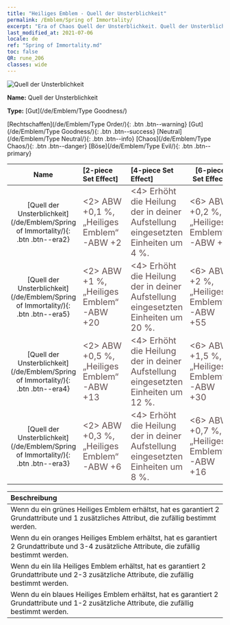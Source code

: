 ```yaml
---
title: "Heiliges Emblem - Quell der Unsterblichkeit"
permalink: /Emblem/Spring of Immortality/
excerpt: "Era of Chaos Quell der Unsterblichkeit. Quell der Unsterblichkeit. Era of Chaos Heiliges Emblem Quell der Unsterblichkeit. Era of Chaos Gut Quell der Unsterblichkeit"
last_modified_at: 2021-07-06
locale: de
ref: "Spring of Immortality.md"
toc: false
QR: rune_206
classes: wide
---
```


  ![Quell der Unsterblichkeit](/images/r/rune_icon_206.png)

 **Name:** Quell der Unsterblichkeit

 **Type:** [Gut](/de/Emblem/Type Goodness/)

  [Rechtschaffen](/de/Emblem/Type Order/){: .btn .btn--warning}   [Gut](/de/Emblem/Type Goodness/){: .btn .btn--success}   [Neutral](/de/Emblem/Type Neutral/){: .btn .btn--info}   [Chaos](/de/Emblem/Type Chaos/){: .btn .btn--danger}   [Böse](/de/Emblem/Type Evil/){: .btn .btn--primary} 

  |  Name    | [2-piece Set Effect] | [4-piece Set Effect] | [6-piece Set Effect]  | 
  |:-----------------------:|:-------------------|:-----------------|----------------| 
  | [Quell der Unsterblichkeit](/de/Emblem/Spring of Immortality/){: .btn .btn--era2} | <span style="color: #645252;font-size:20px">&lt;2&gt; ABW +0,1 %, „Heiliges Emblem“-ABW +2</span> | <span style="color: #645252;font-size:20px">&lt;4&gt; Erhöht die Heilung der in deiner Aufstellung eingesetzten Einheiten um 4 %.</span> | <span style="color: #645252;font-size:20px">&lt;6&gt; ABW +0,2 %, „Heiliges Emblem“-ABW +6</span> | 
  | [Quell der Unsterblichkeit](/de/Emblem/Spring of Immortality/){: .btn .btn--era5} | <span style="color: #645252;font-size:20px">&lt;2&gt; ABW +1 %, „Heiliges Emblem“-ABW +20</span> | <span style="color: #645252;font-size:20px">&lt;4&gt; Erhöht die Heilung der in deiner Aufstellung eingesetzten Einheiten um 20 %.</span> | <span style="color: #645252;font-size:20px">&lt;6&gt; ABW +2 %, „Heiliges Emblem“-ABW +55</span> | 
  | [Quell der Unsterblichkeit](/de/Emblem/Spring of Immortality/){: .btn .btn--era4} | <span style="color: #645252;font-size:20px">&lt;2&gt; ABW +0,5 %, „Heiliges Emblem“-ABW +13</span> | <span style="color: #645252;font-size:20px">&lt;4&gt; Erhöht die Heilung der in deiner Aufstellung eingesetzten Einheiten um 12 %.</span> | <span style="color: #645252;font-size:20px">&lt;6&gt; ABW +1,5 %, „Heiliges Emblem“-ABW +30</span> | 
  | [Quell der Unsterblichkeit](/de/Emblem/Spring of Immortality/){: .btn .btn--era3} | <span style="color: #645252;font-size:20px">&lt;2&gt; ABW +0,3 %, „Heiliges Emblem“-ABW +6</span> | <span style="color: #645252;font-size:20px">&lt;4&gt; Erhöht die Heilung der in deiner Aufstellung eingesetzten Einheiten um 8 %.</span> | <span style="color: #645252;font-size:20px">&lt;6&gt; ABW +0,7 %, „Heiliges Emblem“-ABW +16</span> | 

  |         Beschreibung            | 
  |:-------------------------------|
  | Wenn du ein grünes Heiliges Emblem erhältst, hat es garantiert 2 Grundattribute und 1 zusätzliches Attribut, die zufällig bestimmt werden. |
  | Wenn du ein oranges Heiliges Emblem erhältst, hat es garantiert 2 Grundattribute und 3-4 zusätzliche Attribute, die zufällig bestimmt werden. |
  | Wenn du ein lila Heiliges Emblem erhältst, hat es garantiert 2 Grundattribute und 2-3 zusätzliche Attribute, die zufällig bestimmt werden. |
  | Wenn du ein blaues Heiliges Emblem erhältst, hat es garantiert 2 Grundattribute und 1-2 zusätzliche Attribute, die zufällig bestimmt werden. |
